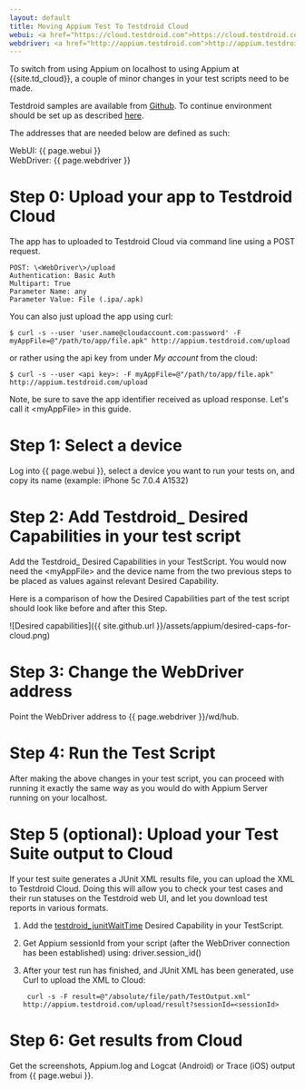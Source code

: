 ```yaml
---
layout: default
title: Moving Appium Test To Testdroid Cloud
webui: <a href="https://cloud.testdroid.com">https://cloud.testdroid.com</a>
webdriver: <a href="http://appium.testdroid.com">http://appium.testdroid.com</a>
---
```


To switch from using Appium on localhost to using Appium at
{{site.td_cloud}}, a couple of minor changes in your test scripts need
to be made.

Testdroid samples are available from
[Github](https://github.com/bitbar/testdroid-samples). To continue
environment should be set up as described
[here]({{site.github.url}}/appium/setup/).

The addresses that are needed below are defined as such:

WebUI: {{ page.webui }}  
WebDriver: {{ page.webdriver }}


# Step 0: Upload your app to Testdroid Cloud

The app has to uploaded to Testdroid Cloud via command line using a
POST request.

    POST: \<WebDriver\>/upload  
    Authentication: Basic Auth  
    Multipart: True  
    Parameter Name: any  
    Parameter Value: File (.ipa/.apk)  

You can also just upload the app using curl:

```
$ curl -s --user 'user.name@cloudaccount.com:password' -F myAppFile=@"/path/to/app/file.apk" http://appium.testdroid.com/upload
```

or rather using the api key from under *My account* from the cloud:

```
$ curl -s --user <api key>: -F myAppFile=@"/path/to/app/file.apk" http://appium.testdroid.com/upload
```

Note, be sure to save the app identifier received as upload
response. Let's call it \<myAppFile\> in this guide.

# Step 1: Select a device

Log into {{ page.webui }}, select a device you want to run your tests
on, and copy its name (example: iPhone 5c 7.0.4 A1532)

# Step 2: Add Testdroid_ Desired Capabilities in your test script

Add the Testdroid_ Desired Capabilities in your TestScript. You would
now need the \<myAppFile\> and the device name from the two previous
steps to be placed as values against relevant Desired Capability.

Here is a comparison of how the Desired Capabilities part of the
test script should look like before and after this Step.

![Desired capabilities]({{ site.github.url }}/assets/appium/desired-caps-for-cloud.png)

# Step 3: Change the WebDriver address

Point the WebDriver address to {{ page.webdriver }}/wd/hub.


# Step 4: Run the Test Script

After making the above changes in your test script, you can proceed
with running it exactly the same way as you would do with Appium
Server running on your localhost.

# Step 5 (optional): Upload your Test Suite output to Cloud

If your test suite generates a JUnit XML results file, you can upload
the XML to Testdroid Cloud. Doing this will allow you to check your
test cases and their run statuses on the Testdroid web UI, and let you
download test reports in various formats.

1. Add the
[testdroid_junitWaitTime]({{site.github.url}}/appium/testdroid-desired-caps)
Desired Capability in your TestScript.

1. Get Appium sessionId from your script (after the WebDriver connection
has been established) using: driver.session_id()

1. After your test run has finished, and JUnit XML has been generated,
use Curl to upload the XML to Cloud:

        curl -s -F result=@"/absolute/file/path/TestOutput.xml" http://appium.testdroid.com/upload/result?sessionId=<sessionId>

# Step 6: Get results from Cloud

Get the screenshots, Appium.log and Logcat (Android) or Trace (iOS)
output from {{ page.webui }}.

